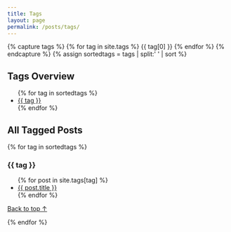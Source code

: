 ```yaml
---
title: Tags
layout: page
permalink: /posts/tags/
---
```


{% capture tags %}
  {% for tag in site.tags %}
    {{ tag[0] }}
  {% endfor %}
{% endcapture %}
{% assign sortedtags = tags | split:' ' | sort %}

## Tags Overview

<ul class="alltags">
{% for tag in sortedtags %}
<li class="alltags__tag"><a href="#{{ tag | url_escape }}">{{ tag }}</a></li>
{% endfor %}
</ul>


## All Tagged Posts

{% for tag in sortedtags %}
  <h3 id="{{ tag | url_escape }}">{{ tag }}</h3>
  <ul class="tagged-posts">
  {% for post in site.tags[tag] %}
    <li class="tagged-post"><a href="{{ post.url }}">{{ post.title }}</a></li>
  {% endfor %}
  </ul>
  <p><a href="#top">Back to top &uarr;</a></p>
{% endfor %}
